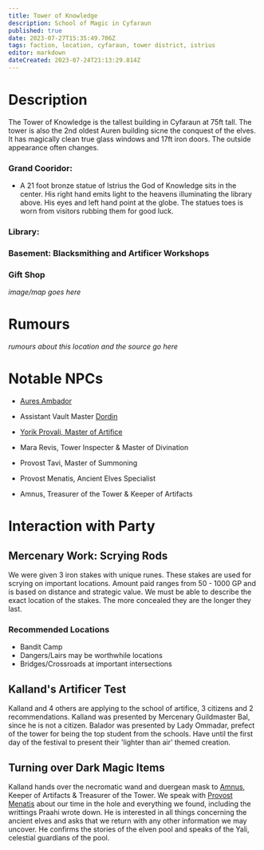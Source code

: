 ```yaml
---
title: Tower of Knowledge
description: School of Magic in Cyfaraun
published: true
date: 2023-07-27T15:35:49.706Z
tags: faction, location, cyfaraun, tower district, istrius
editor: markdown
dateCreated: 2023-07-24T21:13:29.814Z
---
```


# Description
The Tower of Knowledge is the tallest building in Cyfaraun at 75ft tall. The tower is also the 2nd oldest Auren building sicne the conquest of the elves. It has magically clean true glass windows and 17ft iron doors. The outside appearance often changes.

### Grand Cooridor:
- A 21 foot bronze statue of Istrius the God of Knowledge sits in the center. His right hand emits light to the heavens illuminating the library above. His eyes and left hand point at the globe. The statues toes is worn from visitors rubbing them for good luck. 
### Library:
### Basement: Blacksmithing and Artificer Workshops

### Gift Shop




*image/map goes here*


# Rumours
*rumours about this location and the source go here*



# Notable NPCs
- [Aures Ambador](/npcs/aures_ambador)
- Assistant Vault Master [Dordin](/npcs/assistant_dordin)

- [Yorik Provali, Master of Artifice](/npcs/Yorik_Provali)
- Mara Revis, Tower Inspecter & Master of Divination
- Provost Tavi, Master of Summoning
- Provost Menatis, Ancient Elves Specialist
- Amnus, Treasurer of the Tower & Keeper of Artifacts

# Interaction with Party
## Mercenary Work: Scrying Rods
We were given 3 iron stakes with unique runes. These stakes are used for scrying on important locations. Amount paid ranges from 50 - 1000 GP and is based on distance and strategic value. We must be able to describe the exact location of the stakes. The more concealed they are the longer they last.

### Recommended Locations
- Bandit Camp
- Dangers/Lairs may be worthwhile locations
- Bridges/Crossroads at important intersections


## Kalland's Artificer Test
Kalland and 4 others are applying to the school of artifice, 3 citizens and 2 recommendations. Kalland was presented by Mercenary Guildmaster Bal, since he is not a citizen. Balador was presented by Lady Ommadar, prefect of the tower for being the top student from the schools. Have until the first day of the festival to present their 'lighter than air' themed creation. 

## Turning over Dark Magic Items
Kalland hands over the necromatic wand and duergean mask to [Amnus](), Keeper of Artifacts & Treasurer of the Tower. We speak with [Provost Menatis]() about our time in the hole and everything we found, including the writtings Praahi wrote down. He is interested in all things concerning the ancient elves and asks that we return with any other information we may uncover. He confirms the stories of the elven pool and speaks of the Yali, celestial guardians of the pool.
